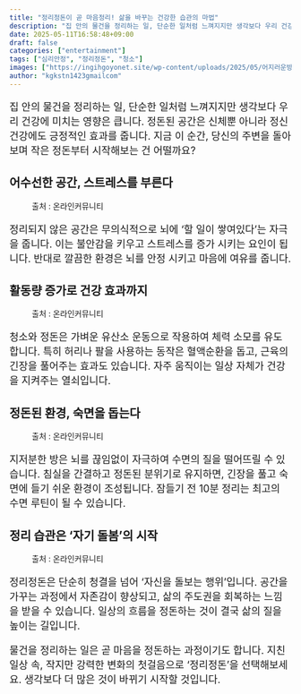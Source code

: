 ```yaml
---
title: "정리정돈이 곧 마음정리! 삶을 바꾸는 건강한 습관의 마법"
description: "집 안의 물건을 정리하는 일, 단순한 일처럼 느껴지지만 생각보다 우리 건강에 미치는 영향은 큽니다. 정돈된 공간은 신체뿐 아니라 정신 건강에도 긍정적인 효과를 줍니다. 지금 이 순간, 당신의 주변을 돌아보며 작은 정돈부터 시작해보는 건 어떨까요?"
date: 2025-05-11T16:58:48+09:00
draft: false
categories: ["entertainment"]
tags: ["심리안정", "정리정돈", "청소"]
images: ["https://ingihgoyonet.site/wp-content/uploads/2025/05/어지러운방-1024x683.jpg", "https://ingihgoyonet.site/wp-content/uploads/2025/05/청소-3-1024x768.jpg", "https://ingihgoyonet.site/wp-content/uploads/2025/05/잠-1024x683.jpg", "https://ingihgoyonet.site/wp-content/uploads/2025/05/정리정돈-1024x683.jpg"]
author: "kgkstn1423gmailcom"
---
```


<p style="font-size:18px">집 안의 물건을 정리하는 일, 단순한 일처럼 느껴지지만 생각보다 우리 건강에 미치는 영향은 큽니다. 정돈된 공간은 신체뿐 아니라 정신 건강에도 긍정적인 효과를 줍니다. 지금 이 순간, 당신의 주변을 돌아보며 작은 정돈부터 시작해보는 건 어떨까요?</p> <h2 >어수선한 공간, 스트레스를 부른다</h2> <figure ><img src="https://ingihgoyonet.site/wp-content/uploads/2025/05/어지러운방-1024x683.jpg" alt="" style="aspect-ratio:16/9;object-fit:cover"/><figcaption >출처 : 온라인커뮤니티</figcaption></figure> <p style="font-size:18px">정리되지 않은 공간은 무의식적으로 뇌에 ‘할 일이 쌓여있다’는 자극을 줍니다. 이는 불안감을 키우고 스트레스를 증가 시키는 요인이 됩니다. 반대로 깔끔한 환경은 뇌를 안정 시키고 마음에 여유를 줍니다.</p> <h2 >활동량 증가로 건강 효과까지</h2> <figure ><img src="https://ingihgoyonet.site/wp-content/uploads/2025/05/청소-3-1024x768.jpg" alt="" /><figcaption >출처 : 온라인커뮤니티</figcaption></figure> <p style="font-size:18px">청소와 정돈은 가벼운 유산소 운동으로 작용하여 체력 소모를 유도합니다. 특히 허리나 팔을 사용하는 동작은 혈액순환을 돕고, 근육의 긴장을 풀어주는 효과도 있습니다. 자주 움직이는 일상 자체가 건강을 지켜주는 열쇠입니다.</p> <h2 >정돈된 환경, 숙면을 돕는다</h2> <figure ><img src="https://ingihgoyonet.site/wp-content/uploads/2025/05/잠-1024x683.jpg" alt="" style="aspect-ratio:16/9;object-fit:cover"/><figcaption >출처 : 온라인커뮤니티</figcaption></figure> <p style="font-size:18px">지저분한 방은 뇌를 끊임없이 자극하여 수면의 질을 떨어뜨릴 수 있습니다. 침실을 간결하고 정돈된 분위기로 유지하면, 긴장을 풀고 숙면에 들기 쉬운 환경이 조성됩니다. 잠들기 전 10분 정리는 최고의 수면 루틴이 될 수 있습니다.</p> <h2 >정리 습관은 ‘자기 돌봄’의 시작</h2> <figure ><img src="https://ingihgoyonet.site/wp-content/uploads/2025/05/정리정돈-1024x683.jpg" alt="" style="aspect-ratio:16/9;object-fit:cover"/><figcaption >출처 : 온라인커뮤니티</figcaption></figure> <p style="font-size:18px">정리정돈은 단순히 청결을 넘어 ‘자신을 돌보는 행위’입니다. 공간을 가꾸는 과정에서 자존감이 향상되고, 삶의 주도권을 회복하는 느낌을 받을 수 있습니다. 일상의 흐름을 정돈하는 것이 결국 삶의 질을 높이는 길입니다.</p> <p style="font-size:18px">물건을 정리하는 일은 곧 마음을 정돈하는 과정이기도 합니다. 지친 일상 속, 작지만 강력한 변화의 첫걸음으로 ‘정리정돈’을 선택해보세요. 생각보다 더 많은 것이 바뀌기 시작할 것입니다.</p>